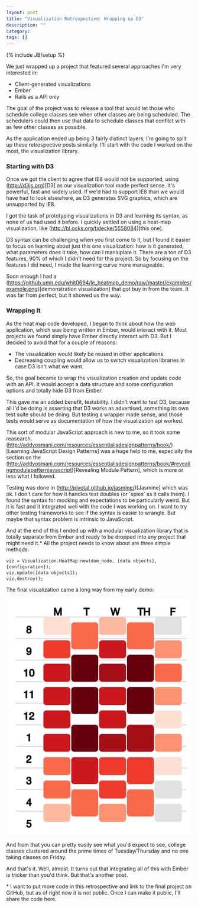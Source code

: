```yaml
---
layout: post
title: "Visualization Retrospective: Wrapping up D3"
description: ""
category: 
tags: []
---
```

{% include JB/setup %}

We just wrapped up a project that featured several approaches I'm very
interested in:

- Client-generated visualizations
- Ember
- Rails as a API only

The goal of the project was to release a tool that would let those who
schedule college classes see when other classes are being scheduled. The
schedulers could then use that data to schedule classes that confilct
with as few other classes as possible.

As the application ended up being 3 fairly distinct layers, I'm going to
split up these retrospective posts similarly. I'll start with the code I
worked on the most, the visualization library.

### Starting with D3

Once we got the client to agree that IE8 would not be supported, using
(http://d3js.org)[D3] as our visualization tool made perfect sense. It's
powerful, fast and widely used. If we'd had to support IE8 than we would
have had to look elsewhere, as D3 generates SVG graphics, which are
unsupported by IE8.

I got the task of prototyping visualizations in D3 and learning its
syntax, as none of us had used it before. I quickly settled on using a
heat-map visualization, like (http://bl.ocks.org/tjdecke/5558084)[this
one].

D3 syntax can be challenging when you first come to it, but I found it
easier to focus on learning about just this one visualization: how is it
generated, what parameters does it take, how can I maniuplate it. There
are a ton of D3 features, 90% of which I didn't need for this project.
So by focusing on the features I did need, I made the learning curve
more manageable.

Soon enough I had a (https://github.umn.edu/whit0694/le_heatmap_demo/raw/master/examples/example.png)[demonstration visualization] that got buy in from the team. It was far from perfect, but it showed us the way.

### Wrapping It

As the heat map code developed, I began to think about how the web
application, which was being written in Ember, would interact with it.
Most projects we found simply have Ember directly interact with D3. But I decided to avoid that for a couple of reasons:

- The visualization would likely be reused in other applications
- Decreasing coupling would allow us to switch visualization libraries
  in case D3 isn't what we want.

So, the goal became to wrap the visualization creation and update code with
an API. It would accept a data structure and some configuration options
and totally hide D3 from Ember.

This gave me an added benefit, testability. I didn't want to test D3,
because all I'd be doing is asserting that D3 works as advertised,
something its own test suite should be doing. But testing a wrapper made
sense, and those tests would serve as documentation of how the
visualization api worked.

This sort of modular JavaScript approach is new to me, so it took some
reasearch. (http://addyosmani.com/resources/essentialjsdesignpatterns/book/)[Learning JavaScript Design Patterns] was a huge help to me, especially the section on the (http://addyosmani.com/resources/essentialjsdesignpatterns/book/#revealingmodulepatternjavascript)[Revealing Module Pattern], which is more or less what I followed.

Testing was done in (http://pivotal.github.io/jasmine/)[Jasmine] which
was ok. I don't care for how it handles test doubles (or 'spies' as it
calls them). I found the syntax for mocking and expectations to be
particularly weird. But it is fast and it integrated well with the code
I was working on. I want to try other testing frameworks to see if the
syntax is easier to wrangle. But maybe that syntax problem is intrinsic
to JavaScript.

And at the end of this I ended up with a modular visualization library that is
totally separate from Ember and ready to be dropped into any project
that might need it.\* All the project needs to know about are three simple
methods:

    viz = Visualization.HeatMap.new(dom_node, [data objects], {configuration});
    viz.update([data objects]);
    viz.destroy();

The final visualization came a long way from my early demo:

  ![Visualization Demo](/assets/images/final_heat_map.png)

And from that you can pretty easily see what you'd expect to see,
college classes clustered around the prime times of Tuesday/Thursday and
no one taking classes on Friday.

And that's it. Well, almost. It turns out that integrating all of this
with Ember is tricker than you'd think. But that's another post.

\* I want to put more code in this retrospective and link to the final
project on GitHub, but as of right now it is not public. Once I can make
it public, I'll share the code here.
